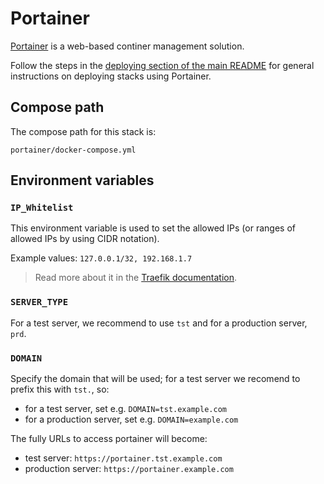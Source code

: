# Portainer

[Portainer](https://www.portainer.io/) is a web-based continer management solution. 

Follow the steps in the [deploying section of the main README](../README.md#deploying-stacks-with-portainer) for general instructions on deploying stacks using Portainer.

## Compose path

The compose path for this stack is:
```
portainer/docker-compose.yml
```

## Environment variables

### `IP_Whitelist`

This environment variable is used to set the allowed IPs (or ranges of allowed IPs by using CIDR notation).

Example values: `127.0.0.1/32, 192.168.1.7`

> Read more about it in the [Traefik documentation](https://doc.traefik.io/traefik/middlewares/http/ipwhitelist/).

### `SERVER_TYPE`

For a test server, we recommend to use `tst` and for a production server, `prd`. 

### `DOMAIN`

Specify the domain that will be used; for a test server we recomend to prefix this with `tst.`, so:

* for a test  server, set e.g. `DOMAIN=tst.example.com`
* for a production server, set e.g. `DOMAIN=example.com`

The fully URLs to access portainer will become:

* test server: `https://portainer.tst.example.com`
* production server: `https://portainer.example.com`

